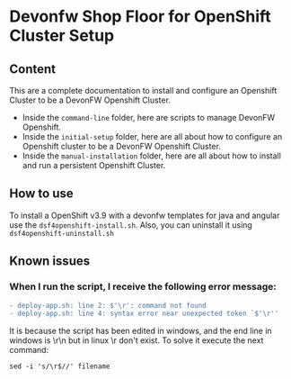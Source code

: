 # Devonfw Shop Floor for OpenShift Cluster Setup

## Content

This are a complete documentation to install and configure an Openshift Cluster to be a DevonFW Openshift Cluster.

- Inside the `command-line` folder, here are scripts to manage DevonFW Openshift.
- Inside the `initial-setup` folder, here are all about how to configure an Openshift cluster to be a DevonFW Openshift Cluster.
- Inside the `manual-installation` folder, here are all about how to install and run a persistent Openshift Cluster.

## How to use

 To install a OpenShift v3.9 with a devonfw templates for java and angular use the `dsf4openshift-install.sh`. Also, you can uninstall it using `dsf4openshift-uninstall.sh`

 ## Known issues

 ### When I run the script, I receive the following error message:
```diff
- deploy-app.sh: line 2: $'\r': command not found
- deploy-app.sh: line 4: syntax error near unexpected token `$'\r''
```
It is because the script has been edited in windows, and the end line in windows is \r\n but in linux \r don't exist. To solve it execute the next command:
```
sed -i 's/\r$//' filename
```